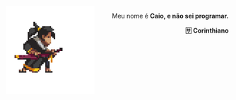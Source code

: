 <img src="https://raw.githubusercontent.com/kkkcaio/kkkcaio/main/kz.gif" min-width="300px" max-width="300px" width="200px" align="left">
<p align="right"> 
  Meu nome é <b>Caio<b/>, e não sei programar.
</p>
  
  <p align="right">  
  🈂 <b>Corinthiano<b/>
</p>

       
